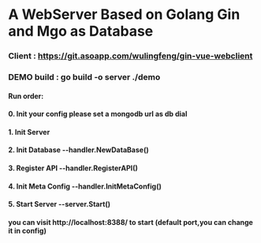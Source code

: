 # A WebServer Based on Golang Gin and Mgo as Database

### Client :  https://git.asoapp.com/wulingfeng/gin-vue-webclient

### DEMO build : go build -o server ./demo

#### Run order:

#### 0. Init your config  please set a mongodb url as db dial

#### 1. Init Server

#### 2. Init Database      --handler.NewDataBase()

#### 3. Register API       --handler.RegisterAPI()

#### 4. Init Meta Config   --handler.InitMetaConfig()

#### 5. Start Server       --server.Start()

#### you can visit http://localhost:8388/ to start (default port,you can change it in config)